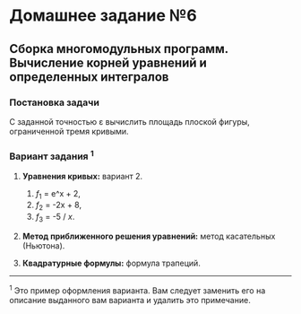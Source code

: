 # Домашнее задание №6
## Сборка многомодульных программ. Вычисление корней уравнений и определенных интегралов

### Постановка задачи
С заданной точностью ε вычислить площадь плоской фигуры, ограниченной тремя кривыми.

### Вариант задания <sup>1</sup>
1. **Уравнения кривых:** вариант 2.
   1. <var>f</var><sub>1</sub> = e^x + 2,
   2. <var>f</var><sub>2</sub> = -2x + 8,
   3. <var>f</var><sub>3</sub> = -5 / <var>x</var>.

3. **Метод приближенного решения уравнений:** метод касательных (Ньютона).
4. **Квадратурные формулы:** формула трапеций. 

---

<sup>1</sup> Это пример оформления варианта. Вам следует заменить его на описание выданного вам варианта и удалить это примечание.
